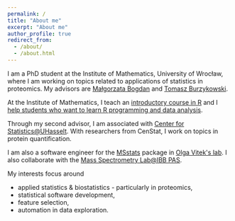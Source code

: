 ```yaml
---
permalink: /
title: "About me"
excerpt: "About me"
author_profile: true
redirect_from: 
  - /about/
  - /about.html
---
```


I am a PhD student at the Institute of Mathematics, University of Wrocław, where I am working on topics related to applications of statistics in proteomics. 
My advisors are [Małgorzata Bogdan](http://www.math.uni.wroc.pl/~mbogdan/) and [Tomasz Burzykowski](https://www.uhasselt.be/fiche_en?email=tomasz.burzykowski).

At the Institute of Mathematics, I teach an [introductory course in R](https://mstaniak.github.io/teaching/2019-fall-R) and I [help students who want to learn R programming and data analysis](https://github.com/StatsIMUWr/R_Workshops).

Through my second advisor, I am associated with [Center for Statistics@UHasselt](https://www.uhasselt.be/censtat). With researchers from CenStat, I work on topics in protein quantification.

I am also a software engineer for the [MSstats](https://github.com/MeenaChoi/MSstats) package in [Olga Vitek's lab](https://olga-vitek-lab.ccis.northeastern.edu/). I also collaborate with the [Mass Spectrometry Lab@IBB PAS](https://github.com/hadexversum/).

My interests focus around
* applied statistics & biostatistics - particularly in proteomics,
* statistical software development,
* feature selection,
* automation in data exploration.
